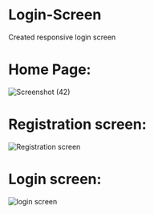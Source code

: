 # Login-Screen
Created responsive login screen

# Home Page:

![Screenshot (42)](https://github.com/Vinod-Mane3021/Login-Screen/assets/92261457/499b140c-4b50-4ad3-b0ab-be302d8e75a2)

# Registration screen:

![Registration screen](https://github.com/Vinod-Mane3021/Login-Screen/assets/92261457/5ceeb1b4-b8f9-4dc1-b953-96b24c616eda)

# Login screen:

![login screen](https://github.com/Vinod-Mane3021/Login-Screen/assets/92261457/4fe173e9-6c27-4a3f-bb41-def88e85f15a)
